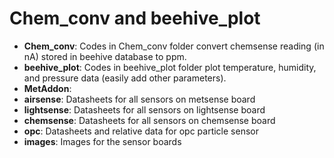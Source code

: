 # Chem_conv and beehive_plot

* **Chem_conv**: Codes in Chem_conv folder convert chemsense reading (in nA) stored in beehive database to ppm.
* **beehive_plot**: Codes in beehive_plot folder plot temperature, humidity, and pressure data (easily add other parameters).
* **MetAddon**:
* **airsense**: Datasheets for all sensors on metsense board
* **lightsense**: Datasheets for all sensors on lightsense board
* **chemsense**: Datasheets for all sensors on chemsense board
* **opc**: Datasheets and relative data for opc particle sensor
* **images**: Images for the sensor boards
